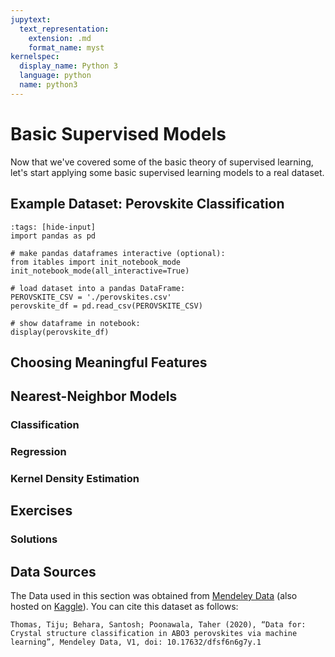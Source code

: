 ```yaml
---
jupytext:
  text_representation:
    extension: .md
    format_name: myst
kernelspec:
  display_name: Python 3
  language: python
  name: python3
---
```

# Basic Supervised Models

Now that we've covered some of the basic theory of supervised learning, let's start applying some basic supervised learning models to a real dataset.

## Example Dataset: Perovskite Classification

```{code-cell}
:tags: [hide-input]
import pandas as pd

# make pandas dataframes interactive (optional):
from itables import init_notebook_mode
init_notebook_mode(all_interactive=True)

# load dataset into a pandas DataFrame:
PEROVSKITE_CSV = './perovskites.csv'
perovskite_df = pd.read_csv(PEROVSKITE_CSV)

# show dataframe in notebook:
display(perovskite_df)
```

## Choosing Meaningful Features



## Nearest-Neighbor Models

### Classification



### Regression

### Kernel Density Estimation


## Exercises

### Solutions

## Data Sources

The Data used in this section was obtained from [Mendeley Data](https://data.mendeley.com/datasets/dfsf6n6g7y/1) (also hosted on [Kaggle](https://www.kaggle.com/datasets/sayansh001/crystal-structure-classification?resource=download)). You can cite this dataset as follows:
```
Thomas, Tiju; Behara, Santosh; Poonawala, Taher (2020), “Data for: Crystal structure classification in ABO3 perovskites via machine learning”, Mendeley Data, V1, doi: 10.17632/dfsf6n6g7y.1
```
